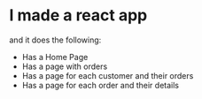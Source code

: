 # I made a react app
and it does the following:
- Has a Home Page
- Has a page with orders
- Has a page for each customer and their orders
- Has a page for each order and their details
